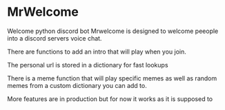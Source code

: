 # MrWelcome
Welcome python discord bot
Mrwelcome is designed to welcome peeople into a discord servers voice chat.

There are functions to add an intro that will play when you join.

The personal url is stored in a dictionary for fast lookups

There is a meme function that will play specific memes as well as random memes from a custom dictionary you can add to.

More features are in production but for now it works as it is supposed to
